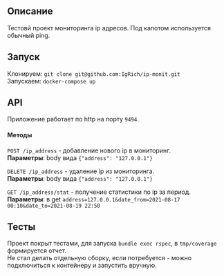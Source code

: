 ## Описание
Тестовй проект мониторинга ip адресов. Под капотом используется обычный ping.

## Запуск
Клонируем: `git clone git@github.com:IgRich/ip-monit.git`  
Запускаем: `docker-compose up`

## API
Приложение работает по http на порту `9494`.

#### Методы
`POST /ip_address` - добавление нового ip в мониторинг.  
**Параметры**: body вида `{"address": "127.0.0.1"}`

`DELETE /ip_address` - удаление ip из мониторинга.  
**Параметры**: body вида `{"address": "127.0.0.1"}`

`GET /ip_address/stat` - получение статистики по ip за период.  
**Параметры**: в get `address=127.0.0.1&date_from=2021-08-17 00:10&date_to=2021-08-19 22:50`


## Тесты
Проект покрыт тестами, для запуска `bundle exec rspec`, в `tmp/coverage` формируется отчет.  
Не стал делать отдельную сборку, если потребуется - можно подключиться к контейнеру и запустить вручную.